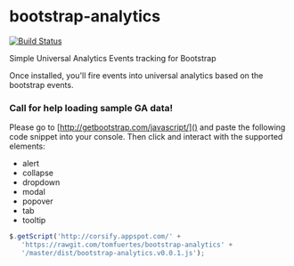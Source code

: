 # bootstrap-analytics

[![Build Status](https://secure.travis-ci.org/tomfuertes/bootstrap-analytics.png?branch=master)](http://travis-ci.org/tomfuertes/bootstrap-analytics)

Simple Universal Analytics Events tracking for Bootstrap

Once installed, you'll fire events into universal analytics based on the bootstrap events.

### Call for help loading sample GA data!

Please go to [http://getbootstrap.com/javascript/]() and paste the following code snippet into your console. Then click and interact with the supported elements:

  * alert
  * collapse
  * dropdown
  * modal
  * popover
  * tab
  * tooltip


```javascript
$.getScript('http://corsify.appspot.com/' +
   'https://rawgit.com/tomfuertes/bootstrap-analytics' +
   '/master/dist/bootstrap-analytics.v0.0.1.js');
```

